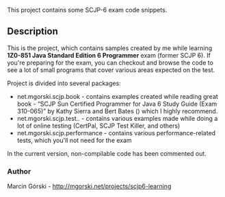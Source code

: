 This project contains some SCJP-6 exam code snippets.

## Description ##

This is the project, which contains samples created by me while learning **1Z0-851 Java Standard Edition 6 Programmer** exam (former SCJP 6). If you're preparing for the exam, you can checkout and browse the code to see a lot of small programs that cover various areas expected on the test.

Project is divided into several packages:

  * net.mgorski.scjp.book - contains examples created while reading great book - “SCJP Sun Certified Programmer for Java 6 Study Guide (Exam 310-065)” by Kathy Sierra and Bert Bates () which I highly recommend.
  * net.mgorski.scjp.test.. - contains various examples made while doing a lot of online testing (CertPal, SCJP Test Killer, and others)
  * net.mgorski.scjp.performance - contains various performance-related tests, which you'll not need for the exam

In the current version, non-compilable code has been commented out.

### Author ###
Marcin Górski - http://mgorski.net/projects/scjp6-learning
